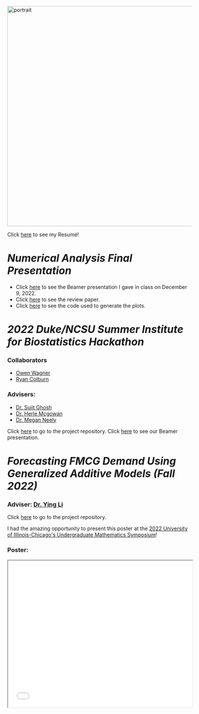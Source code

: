 <img src="IMG_3416.JPG" alt="portrait" width="600"/>

Click [here](Slater_Stats_Resume.pdf) to see my Resumé!

# *Numerical Analysis Final Presentation*

  - Click [here](MATH_485_Presentation.pdf) to see the Beamer presentation I gave in class on December 9, 2022.
  - Click [here](Linear_and_Polynomial_Regression.pdf) to see the review paper.
  - Click [here](https://colab.research.google.com/drive/1JUVUG1NihQaMI1XaitswV6UoGUTtZjLZ?usp=sharing) to see the code used to generate the plots.

# *2022 Duke/NCSU Summer Institute for Biostatistics Hackathon*
  
### Collaborators
  - [Owen Wagner](https://github.com/ofwagner19)
  - [Ryan Colburn](https://github.com/colbu070)

### Advisers: 
  - [Dr. Sujit Ghosh](https://www4.stat.ncsu.edu/~ghosh/)
  - [Dr. Herle Mcgowan](https://statistics.sciences.ncsu.edu/people/hmmcgowa/)
  - [Dr. Megan Neely](https://scholars.duke.edu/person/megan.neely)

Click [here](https://github.com/carsonslater/sibs_summer2022) to go to the project repository.
Click [here](SIBS_powerpoint.pdf) to see our Beamer presentation.

# *Forecasting FMCG Demand Using Generalized Additive Models (Fall 2022)*

### Adviser: [Dr. Ying Li](https://github.com/yingli)

Click [here](https://github.com/carsonslater/mentored_research2022) to go to the project repository.

I had the amazing opportunity to present this poster at the [2022 University of Illinois-Chicago's Undergraduate Mathematics Symposium](https://homepages.math.uic.edu/ums/)!

### Poster:
<iframe width="100%" height="400" src="Poster_Project_Iteration2_Final.pdf">

